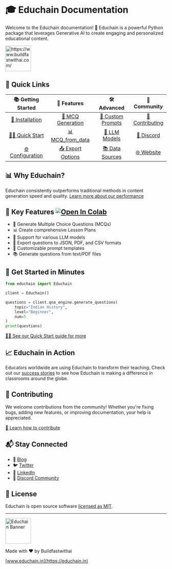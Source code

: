 # 🎓 Educhain Documentation

Welcome to the Educhain documentation! 🚀 Educhain is a powerful Python package that leverages Generative AI to create engaging and personalized educational content.

 <img src="logo.svg" alt="https://www.buildfastwithai.com/" height = 80 width = 80 />

## 🚀 Quick Links

| 📚 Getting Started | 🌟 Features | 🛠️ Advanced | 🤝 Community |
|:----------------:|:---------:|:----------:|:-----------:|
| [🔧 Installation](getting-started/installation.md) | [📝 MCQ Generation](features/mcq_generation.md) | [🎨 Custom Prompts](advanced-usage/custom-prompts.md) | [👥 Contributing](contributing.md) |
| [🏃‍♂️ Quick Start](getting-started/quick-start.md) | [📊 MCQ_from_data](features/mcq_from_data.md) | [🤖 LLM Models](advanced-usage/llm-models.md) | [💬 Discord](https://discord.gg/educhain) |
| [⚙️ Configuration](getting-started/configuration.md) | [📤 Export Options](features/export-options.md) | [📚 Data Sources](advanced-usage/data-sources.md) | [🌐 Website](https://educhain.in) |

## 📊 Why Educhain?



Educhain consistently outperforms traditional methods in content generation speed and quality. [Learn more about our performance](resources/case-studies.md)

## 🌟 Key Features [![Open In Colab](https://colab.research.google.com/assets/colab-badge.svg)]([https://colab.research.google.com/drive/1_RFeReRKFcac2SLCEjnWqLgHV2pQFgPr?usp=sharing])


- 📝 Generate Multiple Choice Questions (MCQs)  
- 📊 Create comprehensive Lesson Plans
- 🔄 Support for various LLM models
- 📁 Export questions to JSON, PDF, and CSV formats
- 🎨 Customizable prompt templates
- 📚 Generate questions from text/PDF files

## 🚀 Get Started in Minutes

```python
from educhain import Educhain

client = Educhain()

questions = client.qna_engine.generate_questions(
    topic="Indian History",
    level="Beginner",
    num=5
)
print(questions)
```

[🏃‍♂️ See our Quick Start guide for more](getting-started/quick-start.md)

## 📈 Educhain in Action

Educators worldwide are using Educhain to transform their teaching. Check out our [success stories](resources/case-studies.md) to see how Educhain is making a difference in classrooms around the globe.


## 🤝 Contributing

We welcome contributions from the community! Whether you're fixing bugs, adding new features, or improving documentation, your help is appreciated.

[🤝 Learn how to contribute](contributing.md)

## 📬 Stay Connected

- 📰 [Blog](https://blog.educhain.in)
- 🐦 [Twitter](https://twitter.com/educhain_ai)
- 💼 [LinkedIn](https://www.linkedin.com/company/educhain-ai)
- 💬 [Discord Community](https://discord.gg/educhain)

## 📄 License

Educhain is open source software [licensed as MIT](https://github.com/educhain/educhain/blob/main/LICENSE).

---

<img src="logo.svg" alt="Educhain Banner" height = 80 width = 80 />

Made with ❤️ by Buildfastwithai

[www.educhain.in](https://educhain.in)

